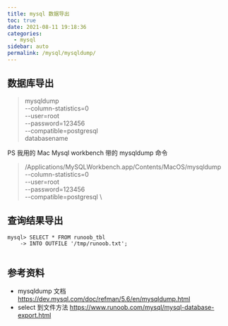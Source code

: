 ```yaml
---
title: mysql 数据导出
toc: true
date: 2021-08-11 19:18:36
categories: 
  - mysql
sidebar: auto
permalink: /mysql/mysqldump/
---
```


## 数据库导出

> mysqldump \
--column-statistics=0 \
--user=root \
--password=123456 \
--compatible=postgresql \
databasename

PS 我用的 Mac Mysql workbench 带的 mysqldump 命令

> /Applications/MySQLWorkbench.app/Contents/MacOS/mysqldump \
--column-statistics=0 \
--user=root \
--password=123456 \
--compatible=postgresql \

## 查询结果导出

```
mysql> SELECT * FROM runoob_tbl 
    -> INTO OUTFILE '/tmp/runoob.txt';
    
```

## 参考资料

- mysqldump 文档 https://dev.mysql.com/doc/refman/5.6/en/mysqldump.html 
- select 到文件方法 https://www.runoob.com/mysql/mysql-database-export.html

